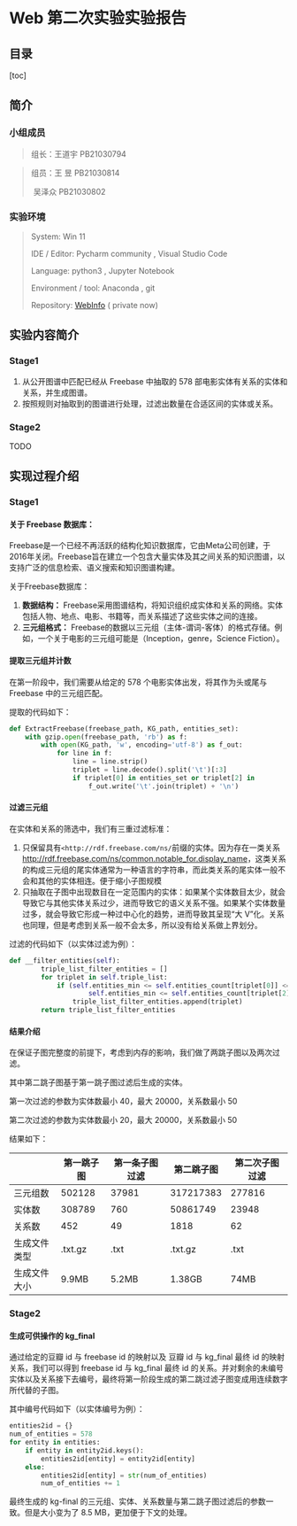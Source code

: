 # Web 第二次实验实验报告

## 目录

[toc]

## 简介

### 小组成员

> 组长：王道宇  PB21030794

>  组员：王   昱  PB21030814
>
>  ​          吴泽众  PB21030802

### 实验环境

> System:  Win 11 
>
> IDE / Editor:  Pycharm community ,  Visual Studio Code
>
> Language:  python3 ,  Jupyter Notebook
>
> Environment / tool:  Anaconda ,  git
>
> Repository:  [WebInfo](https://github.com/Melmaphother/WebInfo)    ( private now)

## 实验内容简介

### **Stage1**

1. 从公开图谱中匹配已经从 Freebase 中抽取的 578 部电影实体有关系的实体和关系，并生成图谱。
2. 按照规则对抽取到的图谱进行处理，过滤出数量在合适区间的实体或关系。

### **Stage2**

TODO

## 实现过程介绍

### **Stage1**

#### 关于 Freebase 数据库：

Freebase是一个已经不再活跃的结构化知识数据库，它由Meta公司创建，于2016年关闭。Freebase旨在建立一个包含大量实体及其之间关系的知识图谱，以支持广泛的信息检索、语义搜索和知识图谱构建。

关于Freebase数据库：

1. **数据结构：** Freebase采用图谱结构，将知识组织成实体和关系的网络。实体包括人物、地点、电影、书籍等，而关系描述了这些实体之间的连接。
2. **三元组格式：** Freebase的数据以三元组（主体-谓词-客体）的格式存储。例如，一个关于电影的三元组可能是（Inception，genre，Science Fiction）。

#### 提取三元组并计数

在第一阶段中，我们需要从给定的 578 个电影实体出发，将其作为头或尾与 Freebase 中的三元组匹配。

提取的代码如下：

```python
def ExtractFreebase(freebase_path, KG_path, entities_set):
    with gzip.open(freebase_path, 'rb') as f:
        with open(KG_path, 'w', encoding='utf-8') as f_out:
            for line in f:
                line = line.strip()
                triplet = line.decode().split('\t')[:3]
                if triplet[0] in entities_set or triplet[2] in 						entities_set:
                    f_out.write('\t'.join(triplet) + '\n')
```

#### 过滤三元组

在实体和关系的筛选中，我们有三重过滤标准：

1. 只保留具有`<http://rdf.freebase.com/ns/`前缀的实体。因为存在一类关系<http://rdf.freebase.com/ns/common.notable_for.display_name>，这类关系的构成三元组的尾实体通常为一种语言的字符串，而此类关系的尾实体一般不会和其他的实体相连。便于缩小子图规模
2. 只抽取在子图中出现数目在一定范围内的实体：如果某个实体数目太少，就会导致它与其他实体关系过少，进而导致它的语义关系不强。如果某个实体数量过多，就会导致它形成一种过中心化的趋势，进而导致其呈现“大 V”化。关系也同理，但是考虑到关系一般不会太多，所以没有给关系做上界划分。

过滤的代码如下（以实体过滤为例）：

```python
def __filter_entities(self):
        triple_list_filter_entities = []
        for triplet in self.triple_list:
            if (self.entities_min <= self.entities_count[triplet[0]] <= self.entities_max) and (
                    self.entities_min <= self.entities_count[triplet[2]] <= self.entities_max):
                triple_list_filter_entities.append(triplet)
        return triple_list_filter_entities
```

#### 结果介绍

在保证子图完整度的前提下，考虑到内存的影响，我们做了两跳子图以及两次过滤。

其中第二跳子图基于第一跳子图过滤后生成的实体。

第一次过滤的参数为实体数最小 40，最大 20000，关系数最小 50

第二次过滤的参数为实体数最小 20，最大 20000，关系数最小 50

结果如下：

|              | 第一跳子图 | 第一条子图过滤 | 第二跳子图 | 第二次子图过滤 |
| ------------ | ---------- | -------------- | ---------- | -------------- |
| 三元组数     | 502128     | 37981          | 317217383  | 277816         |
| 实体数       | 308789     | 760            | 50861749   | 23948          |
| 关系数       | 452        | 49             | 1818       | 62             |
| 生成文件类型 | .txt.gz    | .txt           | .txt.gz    | .txt           |
| 生成文件大小 | 9.9MB      | 5.2MB          | 1.38GB     | 74MB           |

### **Stage2**

#### 生成可供操作的 kg_final

通过给定的豆瓣 id 与 freebase id 的映射以及 豆瓣 id 与 kg_final 最终 id 的映射关系，我们可以得到 freebase id 与 kg_final 最终 id 的关系。并对剩余的未编号实体以及关系接下去编号，最终将第一阶段生成的第二跳过滤子图变成用连续数字所代替的子图。

其中编号代码如下（以实体编号为例）：

```python
entities2id = {}
num_of_entities = 578
for entity in entities:
    if entity in entity2id.keys():
        entities2id[entity] = entity2id[entity]
    else:
        entities2id[entity] = str(num_of_entities)
        num_of_entities += 1
```

最终生成的 kg-final 的三元组、实体、关系数量与第二跳子图过滤后的参数一致。但是大小变为了 8.5 MB，更加便于下文的处理。
